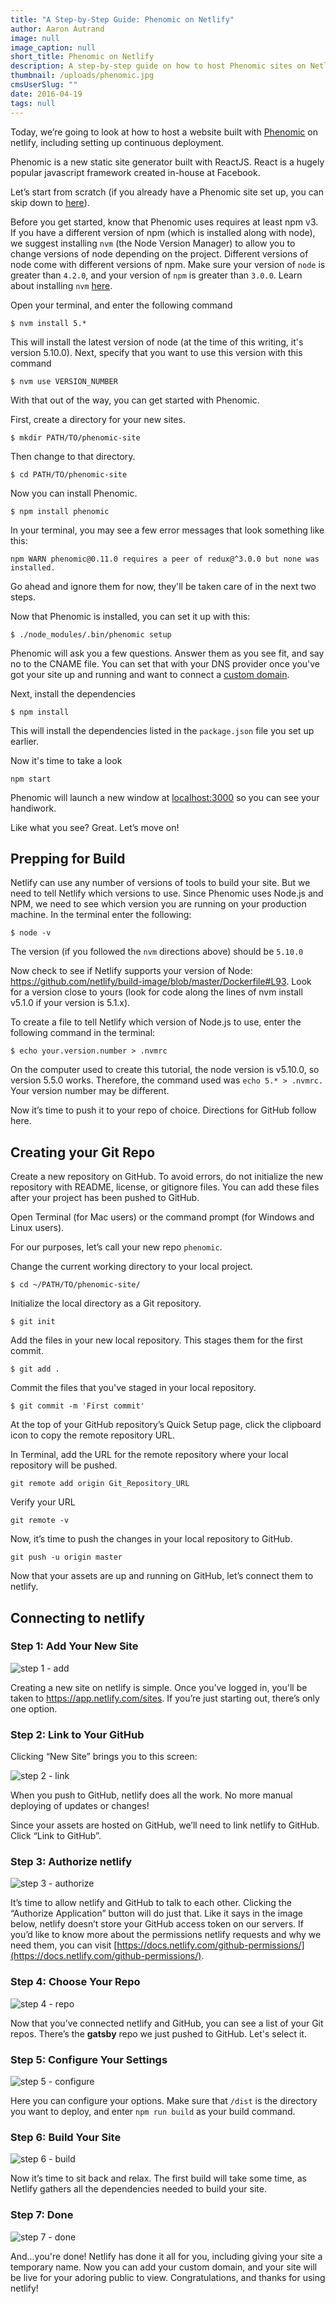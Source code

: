 ```yaml
---
title: "A Step-by-Step Guide: Phenomic on Netlify"
author: Aaron Autrand
image: null
image_caption: null
short_title: Phenomic on Netlify
description: A step-by-step guide on how to host Phenomic sites on Netlify
thumbnail: /uploads/phenomic.jpg
cmsUserSlug: ""
date: 2016-04-19
tags: null
---
```


Today, we’re going to look at how to host a website built with [Phenomic](https://phenomic.io) on netlify, including setting up continuous deployment.

Phenomic is a new static site generator built with ReactJS. React is a hugely popular javascript framework created in-house at Facebook.

<!-- excerpt -->

Let’s start from scratch (if you already have a Phenomic site set up, you can skip down to [here](#netlifystart)).

Before you get started, know that Phenomic uses requires at least npm v3. If you have a different version of npm (which is installed along with node), we suggest installing `nvm` (the Node Version Manager) to allow you to change versions of node depending on the project. Different versions of node come with different versions of npm. Make sure your version of `node` is greater than `4.2.0`, and your version of `npm` is greater than `3.0.0`. Learn about installing `nvm` [here](https://www.npmjs.com/package/nvm).

Open your terminal, and enter the following command

```
$ nvm install 5.*
```

This will install the latest version of node (at the time of this writing, it's version 5.10.0). Next, specify that you want to use this version with this command

```
$ nvm use VERSION_NUMBER
```

With that out of the way, you can get started with Phenomic.

First, create a directory for your new sites.

```
$ mkdir PATH/TO/phenomic-site
```

Then change to that directory.
```
$ cd PATH/TO/phenomic-site
```

Now you can install Phenomic.

```
$ npm install phenomic
```

In your terminal, you may see a few error messages that look something like this:

```
npm WARN phenomic@0.11.0 requires a peer of redux@^3.0.0 but none was installed.
```
Go ahead and ignore them for now, they'll be taken care of in the next two steps.

Now that Phenomic is installed, you can set it up with this:

```
$ ./node_modules/.bin/phenomic setup
```
Phenomic will ask you a few questions. Answer them as you see fit, and say no to the CNAME file. You can set that with your DNS provider once you've got your site up and running and want to connect a [custom domain](https://www.netlify.com/blog/2016/03/14/setting-up-your-custom-domain).



Next, install the dependencies

```
$ npm install
```
This will install the dependencies listed in the `package.json` file you set up earlier.

Now it's time to take a look
```
npm start
```

Phenomic will launch a new window at [localhost:3000](localhost:3000) so you can see your handiwork.

Like what you see? Great. Let’s move on!

<a id="netlifystart"></a>

## Prepping for Build

Netlify can use any number of versions of tools to build your site. But we need to tell Netlify which versions to use. Since Phenomic uses Node.js and NPM, we need to see which version you are running on your production machine. In the terminal enter the following:

```
$ node -v
```

The version (if you followed the `nvm` directions above) should be `5.10.0`

Now check to see if Netlify supports your version of Node: https://github.com/netlify/build-image/blob/master/Dockerfile#L93. Look for a version close to yours (look for code along the lines of nvm install v5.1.0 if your version is 5.1.x).

To create a file to tell Netlify which version of Node.js to use, enter the following command in the terminal:

```
$ echo your.version.number > .nvmrc
```

On the computer used to create this tutorial, the node version is v5.10.0, so version 5.5.0 works. Therefore, the command used was `echo 5.* > .nvmrc.` Your version number may be different.

Now it’s time to push it to your repo of choice. Directions for GitHub follow here.


## Creating your Git Repo

Create a new repository on GitHub. To avoid errors, do not initialize the new repository with README, license, or gitignore files. You can add these files after your project has been pushed to GitHub.

Open Terminal (for Mac users) or the command prompt (for Windows and Linux users).

For our purposes, let’s call your new repo `phenomic`.

Change the current working directory to your local project.

```
$ cd ~/PATH/TO/phenomic-site/
```

Initialize the local directory as a Git repository.

```
$ git init
```

Add the files in your new local repository. This stages them for the first commit.

```
$ git add .
```

Commit the files that you've staged in your local repository.

```
$ git commit -m 'First commit'
```

At the top of your GitHub repository’s Quick Setup page, click the clipboard icon to copy the remote repository URL.

In Terminal, add the URL for the remote repository where your local repository will be pushed.

```
git remote add origin Git_Repository_URL
```

Verify your URL

```
git remote -v
```

Now, it’s time to push the changes in your local repository to GitHub.

```
git push -u origin master
```

Now that your assets are up and running on GitHub, let’s connect them to netlify.

## Connecting to netlify

### Step 1: Add Your New Site

![step 1 - add](uploads/step1newsite.png)

Creating a new site on netlify is simple. Once you’ve logged in, you'll be taken to https://app.netlify.com/sites. If you’re just starting out, there’s only one option.

### Step 2: Link to Your GitHub

Clicking “New Site” brings you to this screen:

![step 2 - link](uploads/step2link.png)

When you push to GitHub, netlify does all the work. No more manual deploying of updates or changes!

Since your assets are hosted on GitHub, we’ll need to link netlify to GitHub. Click “Link to GitHub”.

### Step 3: Authorize netlify

![step 3 - authorize](uploads/step3authorize.png)

It’s time to allow netlify and GitHub to talk to each other. Clicking the “Authorize Application” button will do just that. Like it says in the image below, netlify doesn’t store your GitHub access token on our servers. If you’d like to know more about the permissions netlify requests and why we need them, you can visit [https://docs.netlify.com/github-permissions/](https://docs.netlify.com/github-permissions/).

### Step 4: Choose Your Repo

![step 4 - repo](uploads/Step4phenomic.png)

Now that you’ve connected netlify and GitHub, you can see a list of your Git repos. There’s the **gatsby** repo we just pushed to GitHub. Let's select it.

### Step 5: Configure Your Settings

![step 5 - configure](uploads/Step5phenomic.png)

Here you can configure your options. Make sure that `/dist` is the directory you want to deploy, and enter `npm run build` as your build command.

### Step 6: Build Your Site

![step 6 - build](uploads/step6build.png)

Now it’s time to sit back and relax. The first build will take some time, as Netlify gathers all the dependencies needed to build your site.

### Step 7: Done

![step 7 - done](uploads/Step7phenomic.png)

And...you're done! Netlify has done it all for you, including giving your site a temporary name. Now you can add your custom domain, and your site will be live for your adoring public to view. Congratulations, and thanks for using netlify!
